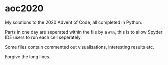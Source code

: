 # aoc2020
My solutions to the 2020 Advent of Code, all completed in Python.

Parts in one day are seperated within the file by a `#%%`, this is to allow Spyder IDE users to run each cell seperately.

Some files contain commented out visualisations, interesting results etc.

Forgive the long lines.
